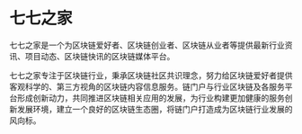 # 

# 七七之家

七七之家是一个为区块链爱好者、区块链创业者、区块链从业者等提供最新行业资讯、项目动态、区块链快讯的区块链媒体平台。

七七之家专注于区块链行业，秉承区块链社区共识理念，努力给区块链爱好者提供客观科学的、第三方视角的区块链内容信息服务。链门户与行业区块链及各服务平台形成创新动力，共同推进区块链相关应用的发展，为行业构建更加健康的服务创新发展环境，建立一个良好的区块链生态圈，将链门户打造成为区块链行业发展的风向标。

